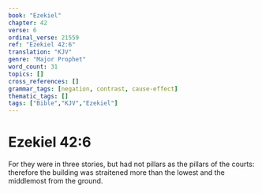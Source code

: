 ```yaml
---
book: "Ezekiel"
chapter: 42
verse: 6
ordinal_verse: 21559
ref: "Ezekiel 42:6"
translation: "KJV"
genre: "Major Prophet"
word_count: 31
topics: []
cross_references: []
grammar_tags: [negation, contrast, cause-effect]
thematic_tags: []
tags: ["Bible","KJV","Ezekiel"]
---
```


# Ezekiel 42:6

For they were in three stories, but had not pillars as the pillars of the courts: therefore the building was straitened more than the lowest and the middlemost from the ground.
